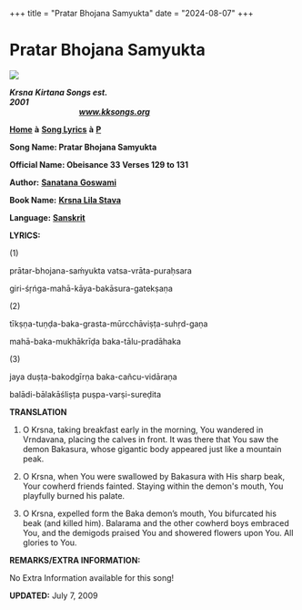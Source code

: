 +++
title = "Pratar Bhojana Samyukta"
date = "2024-08-07"
+++

# Pratar Bhojana Samyukta
**[![](http://kksongs.org/image_files/image002.jpg)](http://kksongs.org/)**

**_Krsna_** **_Kirtana Songs est. 2001_**                                                                                                                                                      **_www.kksongs.org_**

**[Home](http://kksongs.org/)** **à** **[Song Lyrics](http://kksongs.org/lyrics.html)** **à** **[P](http://kksongs.org/songs/song_p.html)**

**Song Name: Pratar Bhojana Samyukta**

**Official Name: Obeisance 33 Verses 129 to 131**

**Author:** [**Sanatana** **Goswami**](http://kksongs.org/authors/list/sanatana_g.html)

**Book Name:** [**Krsna Lila Stava**](http://kksongs.org/authors/krsnalilastava.html)

**Language:** [**Sanskrit**](http://kksongs.org/language/list/sanskrit.html)

**LYRICS:**

(1)

prātar-bhojana-saḿyukta vatsa-vrāta-puraḥsara

giri-śṛńga-mahā-kāya-bakāsura-gatekṣaṇa

(2)

tīkṣṇa-tuṇḍa-baka-grasta-mūrcchāviṣṭa-suhṛd-gaṇa

mahā-baka-mukhākrīḍa baka-tālu-pradāhaka

(3)

jaya duṣṭa-bakodgīrṇa baka-cañcu-vidāraṇa

balādi-bālakāśliṣṭa puṣpa-varṣi-sureḍita

**TRANSLATION**

1) O Krsna, taking breakfast early in the morning, You wandered in Vrndavana, placing the calves in front. It was there that You saw the demon Bakasura, whose gigantic body appeared just like a mountain peak.

2) O Krsna, when You were swallowed by Bakasura with His sharp beak, Your cowherd friends fainted. Staying within the demon's mouth, You playfully burned his palate.

3) O Krsna, expelled form the Baka demon’s mouth, You bifurcated his beak (and killed him). Balarama and the other cowherd boys embraced You, and the demigods praised You and showered flowers upon You. All glories to You.

**REMARKS/EXTRA INFORMATION:**

No Extra Information available for this song!

**UPDATED:** July 7, 2009